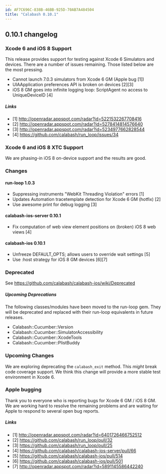 ```yaml
---
id: AF7C696C-838B-46BB-925D-70AB7A484504
title: "Calabash 0.10.1"
---
```


## 0.10.1 changelog

### Xcode 6 and iOS 8 Support

This release provides support for testing against Xcode 6 Simulators and devices.  There are a number of issues remaining.  Those listed below are the most pressing.

* Cannot launch 7.0.3 simulators from Xcode 6 GM (Apple bug [1])
* UIAApplication preferences API is broken on devices [2][3]
* iOS 8 GM goes into infinite logging loop: ScriptAgent no access to UniqueDeviceID  [4]

##### Links

* [1] http://openradar.appspot.com/radar?id=5221532267708416
* [2] http://openradar.appspot.com/radar?id=5278414814576640
* [3] http://openradar.appspot.com/radar?id=5234977662828544
* [4] https://github.com/calabash/run_loop/issues/34

### Xcode 6 and iOS 8 XTC Support

We are phasing-in iOS 8 on-device support and the results are good.

### Changes

#### run-loop 1.0.3

* Suppressing instruments "WebKit Threading Violation" errors [1]
* Updates Automation tracetemplate detection for Xcode 6 GM (hotfix) [2]
* Use awesome print for debug logging [3]

#### calabash-ios-server 0.10.1

* Fix computation of web view element positions on (broken) iOS 8 web views [4]

#### calabash-ios 0.10.1

* Unfreeze DEFAULT_OPTS; allows users to override wait settings [5]
* Use :host strategy for iOS 8 GM devices [6][7]

### Deprecated

See https://github.com/calabash/calabash-ios/wiki/Deprecated

##### Upcoming Deprecations

The following classes/modules have been moved to the run-loop gem.  They will be deprecated and replaced with their run-loop equivalents in future releases.

* Calabash::Cucumber::Version
* Calabash::Cucumber::SimulatorAccessibility
* Calabash::Cucumber::XcodeTools
* Calabash::Cucumber::PlistBuddy

### Upcoming Changes

We are exploring deprecating the `calabash_exit` method.  This _might_ break code coverage support.  We think this change will provide a more stable test environment in Xcode 6.

### Apple bugging

Thank you to everyone who is reporting bugs for Xcode 6 GM / iOS 8 GM.  We are working hard to resolve the remaining problems and are waiting for Apple to respond to several open bug reports.

##### Links

- [1] http://openradar.appspot.com/radar?id=6401726466752512
- [2] https://github.com/calabash/run_loop/pull/32
- [3] https://github.com/calabash/run_loop/pull/25
- [4] https://github.com/calabash/calabash-ios-server/pull/66
- [5] https://github.com/calabash/calabash-ios/pull/514
- [6] https://github.com/calabash/calabash-ios/pull/501
- [7] http://openradar.appspot.com/radar?id=5891145586442240


